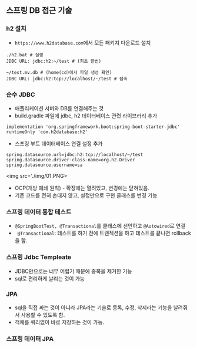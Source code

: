## 스프링 DB 접근 기술

### h2 설치
- `https://www.h2database.com`에서 모든 패키지 다운로드 설치
```
./h2.bat # 실행
JDBC URL: jdbc:h2:~/test # (최초 한번)

~/test.mv.db # (home(cd)에서 파일 생성 확인)
JDBC URL: jdbc:h2:tcp://localhost/~/test # 접속
```

### 순수 JDBC
- 애플리케이션 서버와 DB를 연결해주는 것
- build.gradle 파일에 jdbc, h2 데이터베이스 관련 라이브러리 추가
```
implementation 'org.springframework.boot:spring-boot-starter-jdbc'
runtimeOnly 'com.h2database:h2'
```

- 스프링 부트 데이터베이스 연결 설정 추가
```
spring.datasource.url=jdbc:h2:tcp://localhost/~/test
spring.datasource.driver-class-name=org.h2.Driver
spring.datasource.username=sa
```

<img src='./img/01.PNG>

- OCP(개방 폐쇄 원칙) - 확장에는 열려있고, 변경에는 닫혀있음.
- 기존 코드를 전혀 손대지 않고, 설정만으로 구현 클래스를 변경 가능

### 스프링 데이터 통합 테스트
- `@SpringBootTest, @Transactional`를 클래스에 선언하고 `@Autowired`로 연결
- ` @Transactional`: 테스트를 하기 전에 트랜젝션을 하고 테스트를 끝나면 rollback을 함.

### 스프링 Jdbc Templeate
- JDBC만으로는 너무 어렵기 때문에 중복을 제거한 기능
- sql로 편리하게 날리는 것이 가능

### JPA
- sql을 직접 짜는 것이 아니라 JPA라는 기술로 등록, 수정, 삭제라는 기능을 날려줘서 사용할 수 있도록 함.
- 객체를 쿼리없이 바로 저장하는 것이 가능.

### 스프링 데이터 JPA

